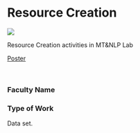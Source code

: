 # Resource Creation

![](https://i.imgur.com/3rqGUID.png)

Resource Creation activities in MT&NLP Lab

[Poster](33.%20Resource%20Creation.pdf)

<br>


### Faculty Name




### Type of Work

Data set.
